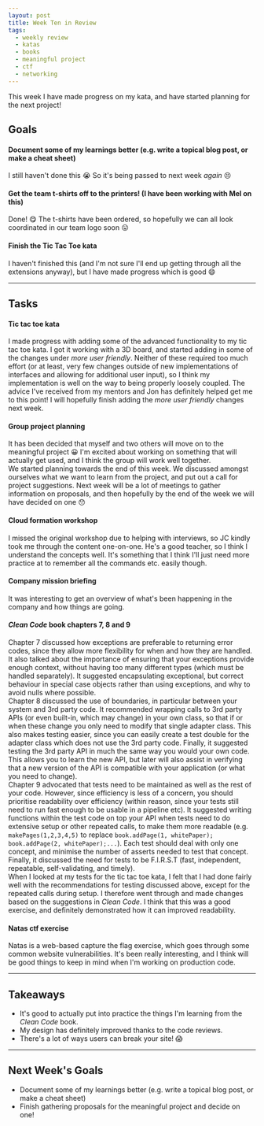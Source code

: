 ```yaml
---
layout: post
title: Week Ten in Review
tags:
  - weekly review
  - katas
  - books
  - meaningful project
  - ctf
  - networking
---
```


This week I have made progress on my kata, and have started planning for the next project!

## Goals

#### Document some of my learnings better (e.g. write a topical blog post, or make a cheat sheet)

I still haven't done this :sob: So it's being passed to next week *again* :persevere:

#### Get the team t-shirts off to the printers! (I have been working with Mel on this)

Done! :yum: The t-shirts have been ordered, so hopefully we can all look coordinated in our team logo soon :stuck_out_tongue:

#### Finish the Tic Tac Toe kata

I haven't finished this (and I'm not sure I'll end up getting through all the extensions anyway), but I have made progress which is good :smile:

---

## Tasks

#### Tic tac toe kata

I made progress with adding some of the advanced functionality to my tic tac toe kata. I got it working with a 3D board, and started adding in some of the changes under _more user friendly_. Neither of these required too much effort (or at least, very few changes outside of new implementations of interfaces and allowing for additional user input), so I think my implementation is well on the way to being properly loosely coupled. The advice I've received from my mentors and Jon has definitely helped get me to this point! I will hopefully finish adding the _more user friendly_ changes next week.

#### Group project planning

It has been decided that myself and two others will move on to the meaningful project :grinning: I'm excited about working on something that will actually get used, and I think the group will work well together.  
We started planning towards the end of this week. We discussed amongst ourselves what we want to learn from the project, and put out a call for project suggestions. Next week will be a lot of meetings to gather information on proposals, and then hopefully by the end of the week we will have decided on one :hushed:

#### Cloud formation workshop

I missed the original workshop due to helping with interviews, so JC kindly took me through the content one-on-one. He's a good teacher, so I think I understand the concepts well. It's something that I think I'll just need more practice at to remember all the commands etc. easily though.

#### Company mission briefing

It was interesting to get an overview of what's been happening in the company and how things are going.

#### _Clean Code_ book chapters 7, 8 and 9

Chapter 7 discussed how exceptions are preferable to returning error codes, since they allow more flexibility for when and how they are handled. It also talked about the importance of ensuring that your exceptions provide enough context, without having too many different types (which must be handled separately). It suggested encapsulating exceptional, but correct behaviour in special case objects rather than using exceptions, and why to avoid nulls where possible.  
Chapter 8 discussed the use of boundaries, in particular between your system and 3rd party code. It recommended wrapping calls to 3rd party APIs (or even built-in, which may change) in your own class, so that if or when these change you only need to modify that single adapter class. This also makes testing easier, since you can easily create a test double for the adapter class which does not use the 3rd party code. Finally, it suggested testing the 3rd party API in much the same way you would your own code. This allows you to learn the new API, but later will also assist in verifying that a new version of the API is compatible with your application (or what you need to change).  
Chapter 9 advocated that tests need to be maintained as well as the rest of your code. However, since efficiency is less of a concern, you should prioritise readability over efficiency (within reason, since your tests still need to run fast enough to be usable in a pipeline etc). It suggested writing functions within the test code on top your API when tests need to do extensive setup or other repeated calls, to make them more readable (e.g. `makePages(1,2,3,4,5)` to replace `book.addPage(1, whitePaper); book.addPage(2, whitePaper);...`). Each test should deal with only one concept, and minimise the number of asserts needed to test that concept. Finally, it discussed the need for tests to be F.I.R.S.T (fast, independent, repeatable, self-validating, and timely).  
When I looked at my tests for the tic tac toe kata, I felt that I had done fairly well with the recommendations for testing discussed above, except for the repeated calls during setup. I therefore went through and made changes based on the suggestions in _Clean Code_. I think that this was a good exercise, and definitely demonstrated how it can improved readability. 

#### Natas ctf exercise

Natas is a web-based capture the flag exercise, which goes through some common website vulnerabilities. It's been really interesting, and I think will be good things to keep in mind when I'm working on production code.

---

## Takeaways

* It's good to actually put into practice the things I'm learning from the _Clean Code_ book.  
* My design has definitely improved thanks to the code reviews.  
* There's a lot of ways users can break your site! :scream:

---

## Next Week's Goals

* Document some of my learnings better (e.g. write a topical blog post, or make a cheat sheet)
* Finish gathering proposals for the meaningful project and decide on one!
